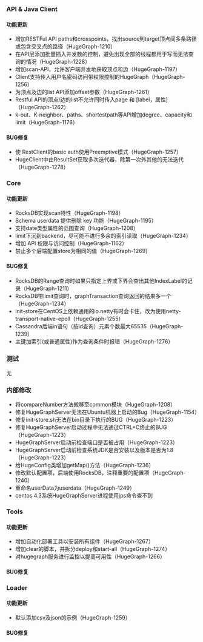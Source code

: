 ### API & Java Client

#### 功能更新
- 增加RESTFul API paths和crosspoints，找出source到target顶点间多条路径或包含交叉点的路径（HugeGraph-1210）
- 在API层添加批量插入并发数的控制，避免出现全部的线程都用于写而无法查询的情况（HugeGraph-1228）
- 增加scan-API，允许客户端并发地获取顶点和边（HugeGraph-1197）
- Client支持传入用户名密码访问带权限控制的HugeGraph（HugeGraph-1256）
- 为顶点及边的list API添加offset参数（HugeGraph-1261）
- Restful API的顶点/边的list不允许同时传入page 和 [label，属性]（HugeGraph-1262）
- k-out、K-neighbor、paths、shortestpath等API增加degree、capacity和limit（HugeGraph-1176）

#### BUG修复
- 使 RestClient的basic auth使用Preemptive模式（HugeGraph-1257）
- HugeClient中由ResultSet获取多次迭代器，除第一次外其他的无法迭代（HugeGraph-1278）

### Core

#### 功能更新
- RocksDB实现scan特性（HugeGraph-1198）
- Schema userdata 提供删除 key 功能（HugeGraph-1195）
- 支持date类型属性的范围查询（HugeGraph-1208）
- limit下沉到backend，尽可能不进行多余的索引读取（HugeGraph-1234）
- 增加 API 权限与访问控制（HugeGraph-1162）
- 禁止多个后端配置store为相同的值（HugeGraph-1269）

#### BUG修复
- RocksDB的Range查询时如果只指定上界或下界会查出其他IndexLabel的记录（HugeGraph-1211）
- RocksDB带limit查询时，graphTransaction查询返回的结果多一个（HugeGraph-1234）
- init-store在CentOS上依赖通用的io.netty有时会卡住，改为使用netty-transport-native-epoll（HugeGraph-1255）
- Cassandra后端in语句（按id查询）元素个数最大65535（HugeGraph-1239）
- 主键加索引(或普通属性)作为查询条件时报错（HugeGraph-1276）
 
 
### 测试
无

### 内部修改
- 将compareNumber方法搬移至common模块（HugeGraph-1208）
- 修复HugeGraphServer无法在Ubuntu机器上启动的Bug（HugeGraph-1154） 
- 修复init-store.sh无法在bin目录下执行的BUG（HugeGraph-1223）
- 修复HugeGraphServer启动过程中无法通过CTRL+C终止的BUG（HugeGraph-1223）
- HugeGraphServer启动前检查端口是否被占用（HugeGraph-1223） 
- HugeGraphServer启动前检查系统JDK是否安装以及版本是否为1.8（HugeGraph-1223）
- 给HugeConfig类增加getMap()方法（HugeGraph-1236）
- 修改默认配置项，后端使用RocksDB，注释重要的配置项（HugeGraph-1240）
- 重命名userData为userdata（HugeGraph-1249）
- centos 4.3系统HugeGraphServer进程使用jps命令查不到

### Tools
 
#### 功能更新
- 增加自动化部署工具以安装所有组件（HugeGraph-1267）
- 增加clear的脚本，并拆分deploy和start-all（HugeGraph-1274）
- 对hugegraph服务进行监控以提高可用性（HugeGraph-1266）
 
#### BUG修复 

### Loader

#### 功能更新
- 默认添加csv及json的示例（HugeGraph-1259）

#### BUG修复
